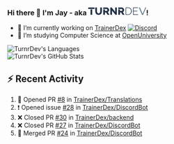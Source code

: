 ### Hi there 👋 I'm Jay - aka <img src="https://raw.githubusercontent.com/TurnrDev/TurnrDev/master/Logo/SVG/TurnrDev_Logo_Dark%20Blue%20%26%20Teal.svg" alt="TurnrDev" height="17.5px">!

- 🔭 I’m currently working on [TrainerDex](https://www.github.com/TrainerDex) [![Discord](https://discordapp.com/api/v6/guilds/364313717720219651/widget.png?style=shield)](http://discord.trainerdex.co.uk/)
- 🤔 I’m studying Computer Science at [OpenUniversity](http://www.open.ac.uk/courses/computing-it/degrees/bsc-computing-it-software-q62-soft)

![TurnrDev's Languages](https://github-readme-stats.vercel.app/api/top-langs/?username=TurnrDev&layout=compact&hide_border=true&title_color=1fa6aa&text_color=233247)
<br>
![TurnrDev's GitHub Stats](https://github-readme-stats.vercel.app/api?username=TurnrDev&show_icons=true&hide_border=true&count_private=true&include_all_commits=true&icon_color=1fa6aa&title_color=1fa6aa&text_color=233247)
<br>

## :zap: Recent Activity

<!--START_SECTION:activity-->
1. 💪 Opened PR [#8](https://github.com//TrainerDex/Translations/pull/8) in [TrainerDex/Translations](https://github.com//TrainerDex/Translations)
2. ❗️ Opened issue [#28](https://github.com//TrainerDex/DiscordBot/issues/28) in [TrainerDex/DiscordBot](https://github.com//TrainerDex/DiscordBot)
3. ❌ Closed PR [#30](https://github.com//TrainerDex/backend/pull/30) in [TrainerDex/backend](https://github.com//TrainerDex/backend)
4. ❌ Closed PR [#27](https://github.com//TrainerDex/DiscordBot/pull/27) in [TrainerDex/DiscordBot](https://github.com//TrainerDex/DiscordBot)
5. 🎉 Merged PR [#24](https://github.com//TrainerDex/DiscordBot/pull/24) in [TrainerDex/DiscordBot](https://github.com//TrainerDex/DiscordBot)
<!--END_SECTION:activity-->

